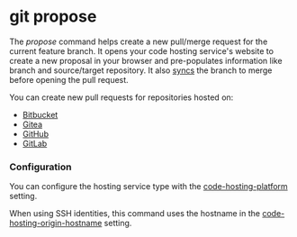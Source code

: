 # git propose

The _propose_ command helps create a new pull/merge request for the current
feature branch. It opens your code hosting service's website to create a new
proposal in your browser and pre-populates information like branch and
source/target repository. It also [syncs](sync.md) the branch to merge before
opening the pull request.

You can create new pull requests for repositories hosted on:

- [Bitbucket](https://bitbucket.org)
- [Gitea](https://gitea.com)
- [GitHub](https://github.com)
- [GitLab](https://gitlab.com)

### Configuration

You can configure the hosting service type with the
[code-hosting-platform](../preferences/code-hosting-platform.md) setting.

When using SSH identities, this command uses the hostname in the
[code-hosting-origin-hostname](../preferences/code-hosting-origin-hostname.md)
setting.

